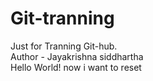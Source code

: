 # Git-tranning
Just for Tranning Git-hub.<br>
Author - Jayakrishna siddhartha
<br> Hello World!
now i want to reset 